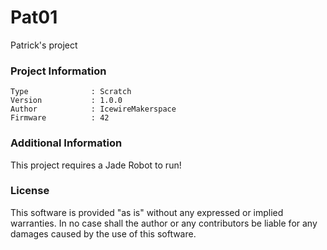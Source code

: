 Pat01
================

Patrick's project

### Project Information
```
Type              : Scratch
Version           : 1.0.0
Author            : IcewireMakerspace
Firmware          : 42
```

### Additional Information
This project requires a Jade Robot to run!

### License
This software is provided "as is" without any expressed or implied warranties.  In no case shall the author or any contributors be liable for any damages caused by the use of this software.

